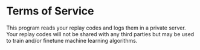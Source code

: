 # Terms of Service
This program reads your replay codes and logs them in a private server. Your replay codes will not be shared with any third parties but may be used to train and/or finetune machine learning algorithms.

